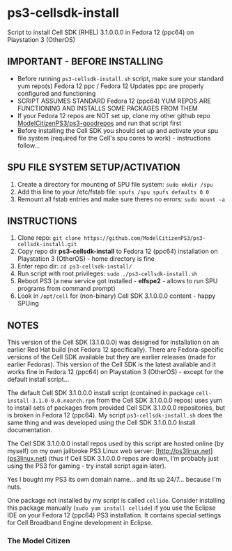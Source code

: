 # ps3-cellsdk-install

Script to install Cell SDK (RHEL) 3.1.0.0.0 in Fedora 12 (ppc64) on Playstation 3 (OtherOS)

## IMPORTANT - BEFORE INSTALLING

- Before running `ps3-cellsdk-install.sh` script, make sure your standard yum repo(s) Fedora 12 ppc / Fedora 12 Updates ppc are properly configured and functioning
- SCRIPT ASSUMES STANDARD Fedora 12 (ppc64) YUM REPOS ARE FUNCTIONING AND INSTALLS SOME PACKAGES FROM THEM
- If your Fedora 12 repos are NOT set up, clone my other github repo [ModelCitizenPS3/ps3-goodrepos](https://github.com/ModelCitizenPS3/ps3-goodrepos) and run that script first
- Before installing the Cell SDK you should set up and activate your spu file system (required for the Cell's spu cores to work) - instructions follow...

## SPU FILE SYSTEM SETUP/ACTIVATION
1. Create a directory for mounting of SPU file system: `sudo mkdir /spu`
2. Add this line to your /etc/fstab file: `spufs /spu spufs defaults 0 0`
3. Remount all fstab entries and make sure theres no errors: `sudo mount -a`

## INSTRUCTIONS
1. Clone repo: `git clone https://github.com/ModelCitizenPS3/ps3-cellsdk-install.git`
2. Copy repo dir **ps3-cellsdk-install** to Fedora 12 (ppc64) installation on Playstation 3 (OtherOS) - home directory is fine
3. Enter repo dir: `cd ps3-cellsdk-install/`
4. Run script with root privileges: `sudo ./ps3-cellsdk-install.sh`
5. Reboot PS3 (a new service got installed - **elfspe2** - allows to run SPU programs from command prompt)
6. Look in `/opt/cell` for (non-binary) Cell SDK 3.1.0.0.0 content - happy SPUing

## NOTES
This version of the Cell SDK (3.1.0.0.0) was designed for installation on an earlier Red Hat build (not Fedora 12 specifically). There are Fedora-specific versions of the Cell SDK available but they are earlier releases (made for earlier Fedoras). This version of the Cell SDK is the latest available and it works fine in Fedora 12 (ppc64) on Playstation 3 (OtherOS) - except for the default install script...

The default Cell SDK 3.1.0.0.0 install script (contained in package `cell-install-3.1.0-0.0.noarch.rpm` from the Cell SDK 3.1.0.0.0 repos) uses yum to install sets of packages from provided Cell SDK 3.1.0.0.0 repositories, but is broken in Fedora 12 (ppc64). My script `ps3-cellsdk-install.sh` does the same thing and was developed using the Cell SDK 3.1.0.0.0 Install documentation.

The Cell SDK 3.1.0.0.0 install repos used by this script are hosted online (by myself) on my own jailbroke PS3 Linux web server: [http://ps3linux.net](ps3linux.net) (thus if Cell SDK 3.1.0.0.0 repos are down, I'm probably just using the PS3 for gaming - try install script again later).

Yes I bought my PS3 its own domain name... and its up 24/7... because I'm nuts.

One package not installed by my script is called `cellide`. Consider installing this package manually (`sudo yum install cellide`) if you use the Eclipse IDE on your Fedora 12 (ppc64) PS3 installation. It contains special settings for Cell Broadband Engine development in Eclipse.

### The Model Citizen
